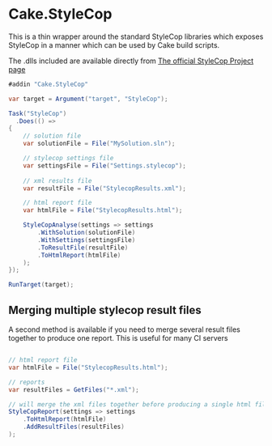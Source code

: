 # Cake.StyleCop

This is a thin wrapper around the standard StyleCop libraries which exposes StyleCop in a manner which
can be used by Cake build scripts.

The .dlls included are available directly from [The official StyleCop Project page](https://stylecop.codeplex.com/SourceControl/latest#Tools/StyleCop/v4.7/)

```csharp
#addin "Cake.StyleCop"

var target = Argument("target", "StyleCop");

Task("StyleCop")
  .Does(() =>
{
    // solution file
    var solutionFile = File("MySolution.sln");

    // stylecop settings file
    var settingsFile = File("Settings.stylecop");
    
    // xml results file
    var resultFile = File("StylecopResults.xml");

    // html report file
    var htmlFile = File("StylecopResults.html");

    StyleCopAnalyse(settings => settings
        .WithSolution(solutionFile)
        .WithSettings(settingsFile)
        .ToResultFile(resultFile)
        .ToHtmlReport(htmlFile)
    );
});

RunTarget(target);
```

## Merging multiple stylecop result files

A second method is available if you need to merge several result files together to produce one report. This is useful for many CI servers

```csharp

// html report file
var htmlFile = File("StylecopResults.html");

// reports 
var resultFiles = GetFiles("*.xml");

// will merge the xml files together before producing a single html file
StyleCopReport(settings => settings
    .ToHtmlReport(htmlFile)
    .AddResultFiles(resultFiles)
);

```
